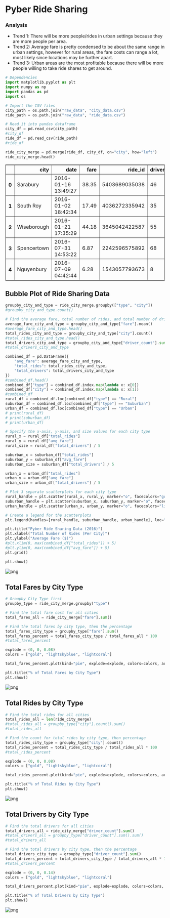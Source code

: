 
# Pyber Ride Sharing

### Analysis
-  Trend 1: There will be more people/rides in urban settings because they are more people per area. 
-  Trend 2: Average fare is pretty condensed to be about the same range in urban settings, however for rural areas, the fare costs can range a lot, most likely since locations may be further apart. 
-  Trend 3: Urban areas are the most profitable because there will be more people willing to take ride shares to get around. 


```python
# Dependencies 
import matplotlib.pyplot as plt
import numpy as np
import pandas as pd
import os

# Import the CSV files 
city_path = os.path.join("raw_data", "city_data.csv") 
ride_path = os.path.join("raw_data", "ride_data.csv") 

# Read it into pandas dataframe
city_df = pd.read_csv(city_path)
#city_df
ride_df = pd.read_csv(ride_path)
#ride_df

ride_city_merge = pd.merge(ride_df, city_df, on="city", how="left")
ride_city_merge.head()
```




<div>
<table border="1" class="dataframe">
  <thead>
    <tr style="text-align: right;">
      <th></th>
      <th>city</th>
      <th>date</th>
      <th>fare</th>
      <th>ride_id</th>
      <th>driver_count</th>
      <th>type</th>
    </tr>
  </thead>
  <tbody>
    <tr>
      <th>0</th>
      <td>Sarabury</td>
      <td>2016-01-16 13:49:27</td>
      <td>38.35</td>
      <td>5403689035038</td>
      <td>46</td>
      <td>Urban</td>
    </tr>
    <tr>
      <th>1</th>
      <td>South Roy</td>
      <td>2016-01-02 18:42:34</td>
      <td>17.49</td>
      <td>4036272335942</td>
      <td>35</td>
      <td>Urban</td>
    </tr>
    <tr>
      <th>2</th>
      <td>Wiseborough</td>
      <td>2016-01-21 17:35:29</td>
      <td>44.18</td>
      <td>3645042422587</td>
      <td>55</td>
      <td>Urban</td>
    </tr>
    <tr>
      <th>3</th>
      <td>Spencertown</td>
      <td>2016-07-31 14:53:22</td>
      <td>6.87</td>
      <td>2242596575892</td>
      <td>68</td>
      <td>Urban</td>
    </tr>
    <tr>
      <th>4</th>
      <td>Nguyenbury</td>
      <td>2016-07-09 04:42:44</td>
      <td>6.28</td>
      <td>1543057793673</td>
      <td>8</td>
      <td>Urban</td>
    </tr>
  </tbody>
</table>
</div>



## Bubble Plot of Ride Sharing Data


```python
groupby_city_and_type = ride_city_merge.groupby(["type", "city"])
#groupby_city_and_type.count()

# Find the average fare, total number of rides, and total number of drivers per city
average_fare_city_and_type = groupby_city_and_type["fare"].mean()
#average_fare_city_and_type.head()
total_rides_city_and_type = groupby_city_and_type["city"].count()
#total_rides_city_and_type.head()
total_drivers_city_and_type = groupby_city_and_type["driver_count"].sum()
#total_drivers_city_and_type

combined_df = pd.DataFrame({
    "avg_fare": average_fare_city_and_type, 
    "total_rides": total_rides_city_and_type, 
    "total_drivers": total_drivers_city_and_type
})
#combined_df.head()
combined_df["type"] = combined_df.index.map(lambda x: x[0])
combined_df["city"] = combined_df.index.map(lambda x: x[1])
#combined_df
rural_df = combined_df.loc[combined_df["type"] == "Rural"]
suburban_df = combined_df.loc[combined_df["type"] == "Suburban"]
urban_df = combined_df.loc[combined_df["type"] == "Urban"]
# print(rural_df)
# print(suburban_df)
# print(urban_df)
```


```python
# Specify the x-axis, y-axis, and size values for each city type 
rural_x = rural_df["total_rides"]
rural_y = rural_df["avg_fare"]
rural_size = rural_df["total_drivers"] / 5

suburban_x = suburban_df["total_rides"]
suburban_y = suburban_df["avg_fare"]
suburban_size = suburban_df["total_drivers"] / 5

urban_x = urban_df["total_rides"] 
urban_y = urban_df["avg_fare"] 
urban_size = urban_df["total_drivers"] / 5

# Plot 3 separate scatterplots for each city type 
rural_handle = plt.scatter(rural_x, rural_y, marker="o", facecolors="gold", edgecolors="black", s=rural_size, alpha=0.5, label="Rural")
suburban_handle = plt.scatter(suburban_x, suburban_y, marker="o", facecolors="lightskyblue", edgecolors="black", s=suburban_size, alpha=0.5, label="Suburban")
urban_handle = plt.scatter(urban_x, urban_y, marker="o", facecolors="lightcoral", edgecolors="black", s=urban_size, alpha=0.5, label="Urban")

# Create a legend for the scatterplots 
plt.legend(handles=[rural_handle, suburban_handle, urban_handle], loc="best")

plt.title("Pyber Ride Sharing Data (2016)")
plt.xlabel("Total Number of Rides (Per City)")
plt.ylabel("Average Fare ($)")
#plt.xlim(0, max(combined_df["total_rides"]) + 5) 
#plt.ylim(0, max(combined_df["avg_fare"]) + 5)
plt.grid()

plt.show()
```


![png](Images/output_5_0.png)


## Total Fares by City Type


```python
# Groupby City Type first
groupby_type = ride_city_merge.groupby("type") 

# Find the total fare cost for all cities 
total_fares_all = ride_city_merge["fare"].sum()

# Find the total fares by city type, then the percentage 
total_fares_city_type = groupby_type["fare"].sum()
total_fares_percent = total_fares_city_type / total_fares_all * 100
#total_fares_percent
```


```python
explode = (0, 0, 0.08)
colors = ["gold", "lightskyblue", "lightcoral"]

total_fares_percent.plot(kind="pie", explode=explode, colors=colors, autopct="%1.1f%%", shadow=True, startangle=140, figsize=(5, 5))

plt.title("% of Total Fares by City Type")
plt.show()
```


![png](Images/output_8_0.png)


## Total Rides by City Type


```python
# Find the total rides for all cities 
total_rides_all = len(ride_city_merge)
#total_rides_all = groupby_type["city"].count().sum()
#total_rides_all

# Find the count for total rides by city type, then percentage 
total_rides_city_type = groupby_type["city"].count()
total_rides_percent = total_rides_city_type / total_rides_all * 100
#total_rides_percent
```


```python
explode = (0, 0, 0.08)
colors = ["gold", "lightskyblue", "lightcoral"]

total_rides_percent.plot(kind="pie", explode=explode, colors=colors, autopct="%1.1f%%", shadow=True, startangle=140, figsize=(5, 5))

plt.title("% of Total Rides by City Type")
plt.show()
```


![png](Images/output_11_0.png)


## Total Drivers by City Type


```python
# Find the total drivers for all cities 
total_drivers_all = ride_city_merge["driver_count"].sum()
#total_drivers_all = groupby_type["driver_count"].sum().sum()
#total_drivers_all

# Find the total drivers by city type, then the percentage 
total_drivers_city_type = groupby_type["driver_count"].sum()
total_drivers_percent = total_drivers_city_type / total_drivers_all * 100
#total_drivers_percent
```


```python
explode = (0, 0, 0.14)
colors = ["gold", "lightskyblue", "lightcoral"]

total_drivers_percent.plot(kind="pie", explode=explode, colors=colors, autopct="%1.1f%%", shadow=True, startangle=140, figsize=(5, 5))

plt.title("% of Total Drivers by City Type")
plt.show()
```


![png](Images/output_14_0.png)